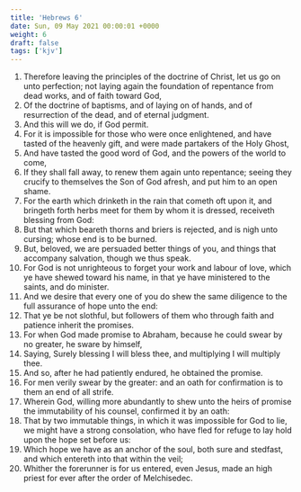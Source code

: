 ```yaml
---
title: 'Hebrews 6'
date: Sun, 09 May 2021 00:00:01 +0000
weight: 6
draft: false
tags: ['kjv'] 
---
```


1. Therefore leaving the principles of the doctrine of Christ, let us go on unto perfection; not laying again the foundation of repentance from dead works, and of faith toward God,
2. Of the doctrine of baptisms, and of laying on of hands, and of resurrection of the dead, and of eternal judgment.
3. And this will we do, if God permit.
4. For it is impossible for those who were once enlightened, and have tasted of the heavenly gift, and were made partakers of the Holy Ghost,
5. And have tasted the good word of God, and the powers of the world to come,
6. If they shall fall away, to renew them again unto repentance; seeing they crucify to themselves the Son of God afresh, and put him to an open shame.
7. For the earth which drinketh in the rain that cometh oft upon it, and bringeth forth herbs meet for them by whom it is dressed, receiveth blessing from God:
8. But that which beareth thorns and briers is rejected, and is nigh unto cursing; whose end is to be burned.
9. But, beloved, we are persuaded better things of you, and things that accompany salvation, though we thus speak.
10. For God is not unrighteous to forget your work and labour of love, which ye have shewed toward his name, in that ye have ministered to the saints, and do minister.
11. And we desire that every one of you do shew the same diligence to the full assurance of hope unto the end:
12. That ye be not slothful, but followers of them who through faith and patience inherit the promises.
13. For when God made promise to Abraham, because he could swear by no greater, he sware by himself,
14. Saying, Surely blessing I will bless thee, and multiplying I will multiply thee.
15. And so, after he had patiently endured, he obtained the promise.
16. For men verily swear by the greater: and an oath for confirmation is to them an end of all strife.
17. Wherein God, willing more abundantly to shew unto the heirs of promise the immutability of his counsel, confirmed it by an oath:
18. That by two immutable things, in which it was impossible for God to lie, we might have a strong consolation, who have fled for refuge to lay hold upon the hope set before us:
19. Which hope we have as an anchor of the soul, both sure and stedfast, and which entereth into that within the veil;
20. Whither the forerunner is for us entered, even Jesus, made an high priest for ever after the order of Melchisedec.
